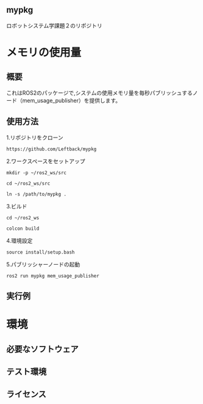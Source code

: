 ## mypkg
ロボットシステム学課題２のリポジトリ

# メモリの使用量
## 概要
これはROS2のパッケージで,システムの使用メモリ量を毎秒パブリッシュするノード（mem_usage_publisher）を提供します。
## 使用方法
1.リポジトリをクローン
```
https://github.com/Leftback/mypkg
```
2.ワークスペースをセットアップ
```
mkdir -p ~/ros2_ws/src
```
```
cd ~/ros2_ws/src
```
```
ln -s /path/to/mypkg .
```
3.ビルド
```
cd ~/ros2_ws
```
```
colcon build
```
4.環境設定
```
source install/setup.bash
```
5.パブリッシャーノードの起動
```
ros2 run mypkg mem_usage_publisher
```


## 実行例

# 環境
## 必要なソフトウェア

## テスト環境

## ライセンス


